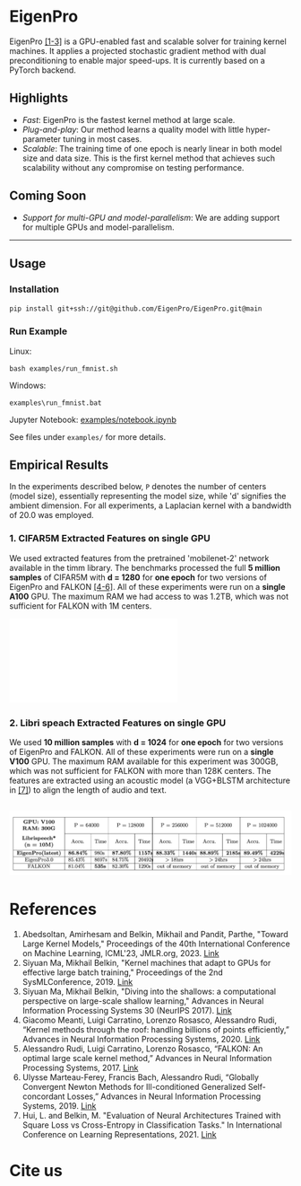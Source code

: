 # EigenPro
EigenPro [[1-3]](#References) is a GPU-enabled fast and scalable solver for training kernel machines.
It applies a projected stochastic gradient method with dual preconditioning to enable major speed-ups.
It is currently based on a PyTorch backend.

## Highlights
- *Fast*: EigenPro is the fastest kernel method at large scale.
- *Plug-and-play*: Our method learns a quality model with little hyper-parameter tuning in most cases.
- *Scalable*: The training time of one epoch is nearly linear in both model size and data size. This is the first kernel method that achieves such scalability without any compromise on testing performance.

## Coming Soon
- *Support for multi-GPU and model-parallelism*: We are adding support for multiple GPUs and model-parallelism.
---

## Usage

### Installation
```
pip install git+ssh://git@github.com/EigenPro/EigenPro.git@main
```

### Run Example
Linux:
```
bash examples/run_fmnist.sh
```
Windows:
```
examples\run_fmnist.bat
```

Jupyter Notebook:
[examples/notebook.ipynb](https://github.com/EigenPro/EigenPro/blob/main/examples/notebook.ipynb)


See files under `examples/` for more details.


## Empirical Results
In the experiments described below, `P` denotes the number of centers (model size), essentially representing the model size, while 'd' signifies the ambient dimension. For all experiments, a Laplacian kernel with a bandwidth of 20.0 was employed.

### 1. CIFAR5M Extracted Features on single GPU

We used extracted features from the pretrained 'mobilenet-2' network available in the timm library. The benchmarks processed the full **5 million samples** of CIFAR5M with **d = 1280** for **one epoch** for two versions of EigenPro and FALKON [[4-6]](#References).
All of these experiments were run on a **single A100** GPU. The maximum RAM we had access to was 1.2TB, which was not sufficient for FALKON with 1M centers.

![Example Image](images/cifar5m.pdf)



### 2. Libri speach Extracted Features on single GPU

We used **10 million samples** with **d = 1024** for **one epoch** for two versions of EigenPro and FALKON. All of these experiments were run on a **single V100** GPU. The maximum RAM available for this experiment was 300GB, which was not sufficient for FALKON with more than 128K centers. The features are extracted using an acoustic model (a VGG+BLSTM architecture in [[7]](#References)) to align the length of audio and text.

![Example Image](images/librispeach.jpg)
---

# References
1. Abedsoltan, Amirhesam and Belkin, Mikhail and Pandit, Parthe, "Toward Large Kernel Models," Proceedings of the 40th International Conference on Machine Learning, ICML'23, JMLR.org, 2023. [Link](https://proceedings.mlr.press/v202/abedsoltan23a/abedsoltan23a.pdf)
2. Siyuan Ma, Mikhail Belkin, "Kernel machines that adapt to GPUs for effective large batch training," Proceedings of the 2nd SysMLConference, 2019. [Link](https://mlsys.org/Conferences/2019/doc/2019/171.pdf)
3. Siyuan Ma, Mikhail Belkin, "Diving into the shallows: a computational perspective on large-scale shallow learning," Advances in Neural Information Processing Systems 30 (NeurIPS 2017). [Link](https://proceedings.neurips.cc/paper_files/paper/2017/file/bf424cb7b0dea050a42b9739eb261a3a-Paper.pdf)
4. Giacomo Meanti, Luigi Carratino, Lorenzo Rosasco, Alessandro Rudi, “Kernel methods through the roof: handling billions of points efficiently,” Advances in Neural Information Processing Systems, 2020. [Link](https://proceedings.neurips.cc/paper_files/paper/2020/file/a59afb1b7d82ec353921a55c579ee26d-Paper.pdf)
5. Alessandro Rudi, Luigi Carratino, Lorenzo Rosasco, “FALKON: An optimal large scale kernel method,” Advances in Neural Information Processing Systems, 2017. [Link](https://papers.nips.cc/paper_files/paper/2017/file/05546b0e38ab9175cd905eebcc6ebb76-Paper.pdf)
6. Ulysse Marteau-Ferey, Francis Bach, Alessandro Rudi, “Globally Convergent Newton Methods for Ill-conditioned Generalized Self-concordant Losses,” Advances in Neural Information Processing Systems, 2019. [Link](https://arxiv.org/pdf/1907.01771.pdf)
7. Hui, L. and Belkin, M. "Evaluation of Neural Architectures Trained with Square Loss vs Cross-Entropy in Classification Tasks." In International Conference on Learning Representations, 2021. [Link](https://arxiv.org/abs/2006.07322)

# Cite us
